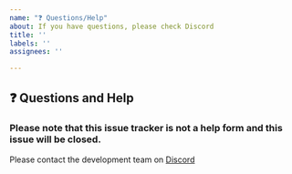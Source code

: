 ```yaml
---
name: "❓ Questions/Help"
about: If you have questions, please check Discord
title: ''
labels: ''
assignees: ''

---
```


## ❓ Questions and Help

### Please note that this issue tracker is not a help form and this issue will be closed.

Please contact the development team on [Discord](https://discord.com/channels/428295358100013066/1022546078811291708)
